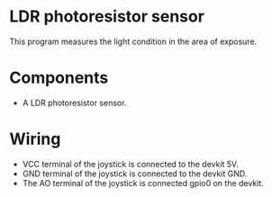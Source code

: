 # LDR photoresistor sensor 

This program measures the light condition in the area of exposure.

# Components
- A LDR photoresistor sensor.

# Wiring
- VCC terminal of the joystick is connected to the devkit 5V.
- GND terminal of the joystick is connected to the devkit GND.
- The AO terminal of the joystick is connected gpio0 on the devkit.
